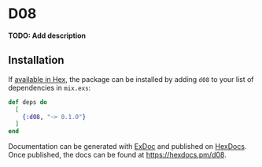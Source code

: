 # D08

**TODO: Add description**

## Installation

If [available in Hex](https://hex.pm/docs/publish), the package can be installed
by adding `d08` to your list of dependencies in `mix.exs`:

```elixir
def deps do
  [
    {:d08, "~> 0.1.0"}
  ]
end
```

Documentation can be generated with [ExDoc](https://github.com/elixir-lang/ex_doc)
and published on [HexDocs](https://hexdocs.pm). Once published, the docs can
be found at <https://hexdocs.pm/d08>.

